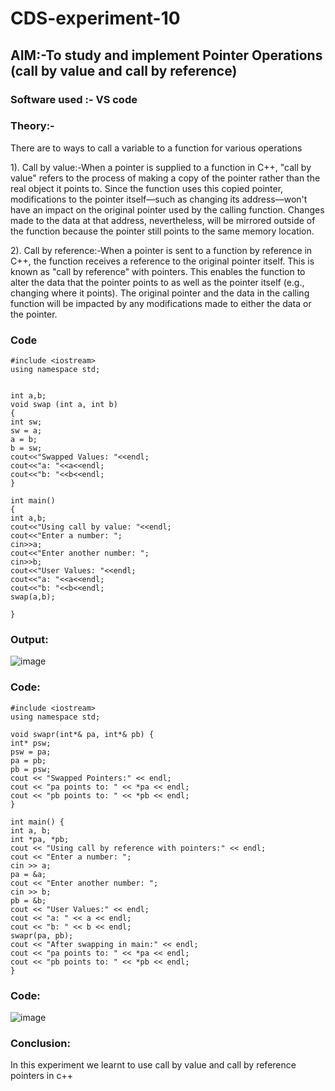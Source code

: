 # CDS-experiment-10

## AIM:-To study and implement Pointer Operations (call by value and call by reference)<br>

### Software used :- VS code <br>

### Theory:-<br>
There are to ways to call a variable to a function for various operations<br>

1). Call by value:-When a pointer is supplied to a function in C++, "call by value" refers to the process of making a copy of the pointer rather than the real object it points to. Since the function uses this copied pointer, modifications to the pointer itself—such as changing its address—won't have an impact on the original pointer used by the calling function. Changes made to the data at that address, nevertheless, will be mirrored outside of the function because the pointer still points to the same memory location.<br>

2). Call by reference:-When a pointer is sent to a function by reference in C++, the function receives a reference to the original pointer itself. This is known as "call by reference" with pointers. This enables the function to alter the data that the pointer points to as well as the pointer itself (e.g., changing where it points). The original pointer and the data in the calling function will be impacted by any modifications made to either the data or the pointer.<br>

### Code
```
#include <iostream>
using namespace std;


int a,b;
void swap (int a, int b)
{
int sw;
sw = a;
a = b;
b = sw;
cout<<"Swapped Values: "<<endl;
cout<<"a: "<<a<<endl;
cout<<"b: "<<b<<endl;
}

int main()
{
int a,b;
cout<<"Using call by value: "<<endl;
cout<<"Enter a number: ";
cin>>a;
cout<<"Enter another number: ";
cin>>b;
cout<<"User Values: "<<endl;
cout<<"a: "<<a<<endl;
cout<<"b: "<<b<<endl;
swap(a,b);

}
```

### Output:
![image](https://github.com/user-attachments/assets/5c190920-4172-45e7-bf00-d3dabe23e0f7)


### Code:
```
#include <iostream>
using namespace std;

void swapr(int*& pa, int*& pb) {
int* psw;
psw = pa;
pa = pb;
pb = psw;
cout << "Swapped Pointers:" << endl;
cout << "pa points to: " << *pa << endl;
cout << "pb points to: " << *pb << endl;
}

int main() {
int a, b;
int *pa, *pb;
cout << "Using call by reference with pointers:" << endl;
cout << "Enter a number: ";
cin >> a;
pa = &a;
cout << "Enter another number: ";
cin >> b;
pb = &b;
cout << "User Values:" << endl;
cout << "a: " << a << endl;
cout << "b: " << b << endl;
swapr(pa, pb);
cout << "After swapping in main:" << endl;
cout << "pa points to: " << *pa << endl;
cout << "pb points to: " << *pb << endl;
}
```

### Code:
![image](https://github.com/user-attachments/assets/bfc2d9ea-615a-4d02-b8e9-111b9399e794)


### Conclusion:
 In this experiment we learnt to use call by value and call by reference pointers in c++



    
